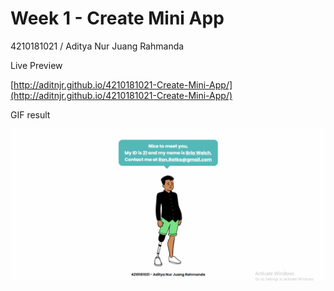 # Week 1 - Create Mini App

4210181021 / Aditya Nur Juang Rahmanda

Live Preview

[http://aditnjr.github.io/4210181021-Create-Mini-App/](http://aditnjr.github.io/4210181021-Create-Mini-App/)

GIF result

![](result.gif)

